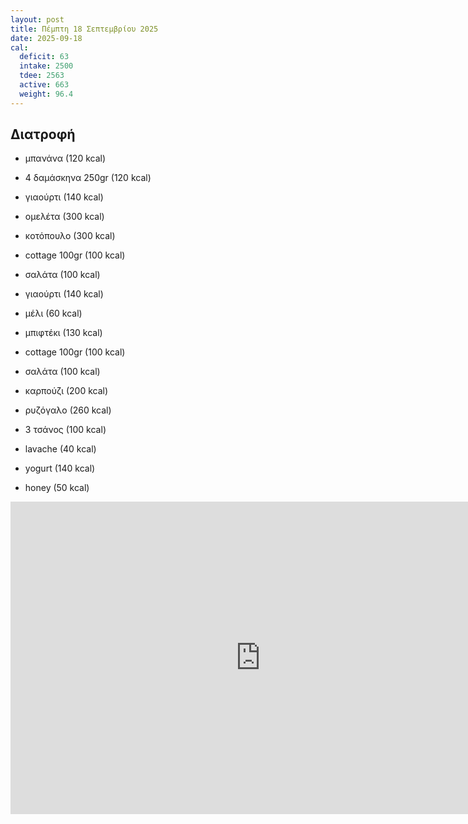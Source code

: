 ```yaml
---
layout: post
title: Πέμπτη 18 Σεπτεμβρίου 2025
date: 2025-09-18
cal:
  deficit: 63
  intake: 2500
  tdee: 2563
  active: 663
  weight: 96.4
---
```


## Διατροφή

- μπανάνα (120 kcal)
- 4 δαμάσκηνα 250gr (120 kcal)
- γιαούρτι (140 kcal)
- ομελέτα (300 kcal)

- κοτόπουλο (300 kcal)
- cottage 100gr (100 kcal)
- σαλάτα (100 kcal)
- γιαούρτι (140 kcal)
- μέλι (60 kcal)

- μπιφτέκι (130 kcal)
- cottage 100gr (100 kcal)
- σαλάτα (100 kcal)

- καρπούζι (200 kcal)
- ρυζόγαλο (260 kcal)

- 3 τσάνος (100 kcal)
- lavache (40 kcal) 

- yogurt (140 kcal)
- honey (50 kcal)

<!-- https://youtu.be/Dgk207gDTXQ -->

<iframe width="800" height="500" src="https://www.youtube.com/embed/Dgk207gDTXQ" frameborder="0" allow="accelerometer; autoplay; clipboard-write; encrypted-media; gyroscope; picture-in-picture" allowfullscreen></iframe>

